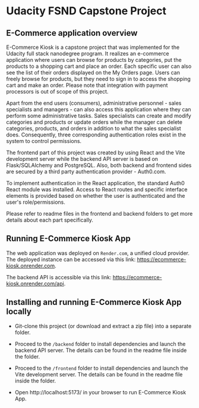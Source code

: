 # Udacity FSND Capstone Project

## E-Commerce application overview

E-Commerce Kiosk is a capstone project that was implemented for the Udacity full stack nanodegree program. It realizes an e-commerce application where users can browse for products by categories, put the products to a shopping cart and place an order. Each specific user can also see the list of their orders displayed on the My Orders page. Users can freely browse for products, but they need to sign in to access the shopping cart and make an order. Please note that integration with payment processors is out of scope of this project.

Apart from the end users (consumers), administrative personnel - sales specialists and managers - can also access this application where they can perform some administrative tasks. Sales specialists can create and modify categories and products or update orders while the manager can delete categories, products, and orders in addition to what the sales specialist does. Consequently, three corresponding authentication roles exist in the system to control permissions.

The frontend part of this project was created by using React and the Vite development server while the backend API server is based on Flask/SQLAlchemy and PostgreSQL. Also, both backend and frontend sides are secured by a third party authentication provider - Auth0.com.

To implement authentication in the React application, the standard Auth0 React module was installed. Access to React routes and specific interface elements is provided based on whether the user is authenticated and the user's role/permissions.

Please refer to readme files in the frontend and backend folders to get more details about each part specifically.

## Running E-Commerce Kiosk App

The web application was deployed on `Render.com`, a unified cloud provider. The deployed instance can be accessed via this link: https://ecommerce-kiosk.onrender.com.

The backend API is accessible via this link: https://ecommerce-kiosk.onrender.com/api.

## Installing and running E-Commerce Kiosk App locally

- Git-clone this project (or download and extract a zip file) into a separate folder.

- Proceed to the `/backend` folder to install dependencies and launch the backend API server. The details can be found in the readme file inside the folder.

- Proceed to the `/frontend` folder to install dependencies and launch the Vite development server. The details can be found in the readme file inside the folder.

- Open http://localhost:5173/ in your browser to run E-Commerce Kiosk App.
